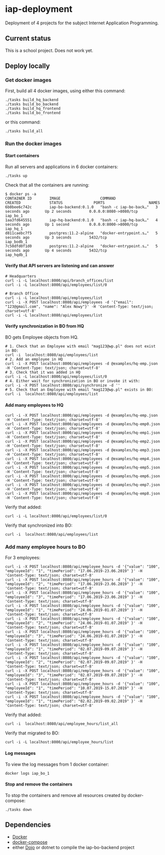 # iap-deployment

Deployment of 4 projects for the subject Internet Application Programming.

## Current status

This is a school project. Does not work yet.

## Deploy locally

### Get docker images

First, build all 4 docker images, using either this command:
```
./tasks build_hq_backend
./tasks build_bo_backend
./tasks build_hq_frontend
./tasks build_bo_frontend
```

or this command:
```
./tasks build_all
```

### Run the docker images

#### Start containers
Run all servers and applications in 6 docker containers:
```
./tasks up
```

Check that all the containers are running:
```
$ docker ps -a
CONTAINER ID        IMAGE                  COMMAND                  CREATED             STATUS              PORTS                    NAMES
6b0bee6c742c        iap-bo-backend:0.1.0   "bash -c iap-bo-back…"   3 seconds ago       Up 2 seconds        0.0.0.0:8080->8080/tcp   iap_bo_1
1aa3fd645551        iap-hq-backend:0.1.0   "bash -c iap-hq-back…"   4 seconds ago       Up 1 second         0.0.0.0:8000->8000/tcp   iap_hq_1
d811caebc7f5        postgres:11.2-alpine   "docker-entrypoint.s…"   5 seconds ago       Up 3 seconds        5432/tcp                 iap_bodb_1
7c50dfd0f1d0        postgres:11.2-alpine   "docker-entrypoint.s…"   5 seconds ago       Up 4 seconds        5432/tcp                 iap_hqdb_1
```

#### Verify that API servers are listening and can answer
```
# Headquarters
curl -i -L localhost:8000/api/branch_offices/list
curl -i -L localhost:8000/api/employees/list/0

# Branch Office
curl -i -L localhost:8080/api/employees/list
curl -i -X POST localhost:8080/api/employees -d '{"email": "123@gmail.com", "name": "Alex Nowy"}' -H 'Content-Type: text/json; charset=utf-8'
curl -i -L localhost:8080/api/employees/list
```

#### Verify synchronization in BO from HQ
BO gets Employee objects from HQ.
```
# 1. Check that an Employee with email "mag123@wp.pl" does not exist in BO:
curl -i  localhost:8080/api/employees/list
# 2. Add an employee in HQ
curl -i -X POST localhost:8000/api/employees -d @examples/hq-emp.json -H 'Content-Type: text/json; charset=utf-8'
# 3. Check that it was added in HQ
curl -i -L localhost:8000/api/employees/list/0
# 4. Either wait for synchronization in BO or invoke it with:
curl -i -X POST localhost:8080/api/synchronize -d ''
# 5. Check that an Employee with email "mag123@wp.pl" exists in BO:
curl -i  localhost:8080/api/employees/list
```

#### Add many employees to HQ
```
curl -i -X POST localhost:8000/api/employees -d @examples/hq-emp.json -H 'Content-Type: text/json; charset=utf-8'
curl -i -X POST localhost:8000/api/employees -d @examples/hq-emp0.json -H 'Content-Type: text/json; charset=utf-8'
curl -i -X POST localhost:8000/api/employees -d @examples/hq-emp1.json -H 'Content-Type: text/json; charset=utf-8'
curl -i -X POST localhost:8000/api/employees -d @examples/hq-emp2.json -H 'Content-Type: text/json; charset=utf-8'
curl -i -X POST localhost:8000/api/employees -d @examples/hq-emp3.json -H 'Content-Type: text/json; charset=utf-8'
curl -i -X POST localhost:8000/api/employees -d @examples/hq-emp4.json -H 'Content-Type: text/json; charset=utf-8'
curl -i -X POST localhost:8000/api/employees -d @examples/hq-emp5.json -H 'Content-Type: text/json; charset=utf-8'
curl -i -X POST localhost:8000/api/employees -d @examples/hq-emp6.json -H 'Content-Type: text/json; charset=utf-8'
curl -i -X POST localhost:8000/api/employees -d @examples/hq-emp7.json -H 'Content-Type: text/json; charset=utf-8'
curl -i -X POST localhost:8000/api/employees -d @examples/hq-emp8.json -H 'Content-Type: text/json; charset=utf-8'
```

Verify that added:
```
curl -i -L localhost:8000/api/employees/list/0
```
Verify that synchronized into BO:
```
curl -i  localhost:8080/api/employees/list
```

### Add many employee hours to BO
For 3 employees:

```
curl -i -X POST localhost:8080/api/employee_hours -d '{"value": "100", "employeeId": "1", "timePeriod": "17.06.2019-23.06.2019" }' -H 'Content-Type: text/json; charset=utf-8'
curl -i -X POST localhost:8080/api/employee_hours -d '{"value": "100", "employeeId": "2", "timePeriod": "17.06.2019-23.06.2019" }' -H 'Content-Type: text/json; charset=utf-8'
curl -i -X POST localhost:8080/api/employee_hours -d '{"value": "100", "employeeId": "3", "timePeriod": "17.06.2019-23.06.2019" }' -H 'Content-Type: text/json; charset=utf-8'
curl -i -X POST localhost:8080/api/employee_hours -d '{"value": "100", "employeeId": "1", "timePeriod": "24.06.2019-01.07.2019" }' -H 'Content-Type: text/json; charset=utf-8'
curl -i -X POST localhost:8080/api/employee_hours -d '{"value": "100", "employeeId": "2", "timePeriod": "24.06.2019-01.07.2019" }' -H 'Content-Type: text/json; charset=utf-8'
curl -i -X POST localhost:8080/api/employee_hours -d '{"value": "100", "employeeId": "3", "timePeriod": "24.06.2019-01.07.2019" }' -H 'Content-Type: text/json; charset=utf-8'
curl -i -X POST localhost:8080/api/employee_hours -d '{"value": "100", "employeeId": "1", "timePeriod": "02.07.2019-09.07.2019" }' -H 'Content-Type: text/json; charset=utf-8'
curl -i -X POST localhost:8080/api/employee_hours -d '{"value": "100", "employeeId": "2", "timePeriod": "02.07.2019-09.07.2019" }' -H 'Content-Type: text/json; charset=utf-8'
curl -i -X POST localhost:8080/api/employee_hours -d '{"value": "100", "employeeId": "3", "timePeriod": "02.07.2019-09.07.2019" }' -H 'Content-Type: text/json; charset=utf-8'
curl -i -X POST localhost:8080/api/employee_hours -d '{"value": "100", "employeeId": "1", "timePeriod": "10.07.2019-15.07.2019" }' -H 'Content-Type: text/json; charset=utf-8'
curl -i -X POST localhost:8080/api/employee_hours -d '{"value": "100", "employeeId": "1", "timePeriod": "02.02.2019-09.02.2019" }' -H 'Content-Type: text/json; charset=utf-8'
```

Verify that added:
```
curl -i  localhost:8080/api/employee_hours/list_all
```
Verify that migrated to BO:
```
curl -i -L localhost:8000/api/employee_hours/list
```

#### Log messages
To view the log messages from 1 docker container:
```
docker logs iap_bo_1
```

#### Stop and remove the containers
To stop the containers and remove all resources created by docker-compose:
```
./tasks down
```


## Dependencies
* [Docker](https://www.docker.com/)
* [docker-compose](https://docs.docker.com/compose/)
* either [Dojo](https://github.com/ai-traders/dojo) or dotnet to compile the iap-bo-backend project
